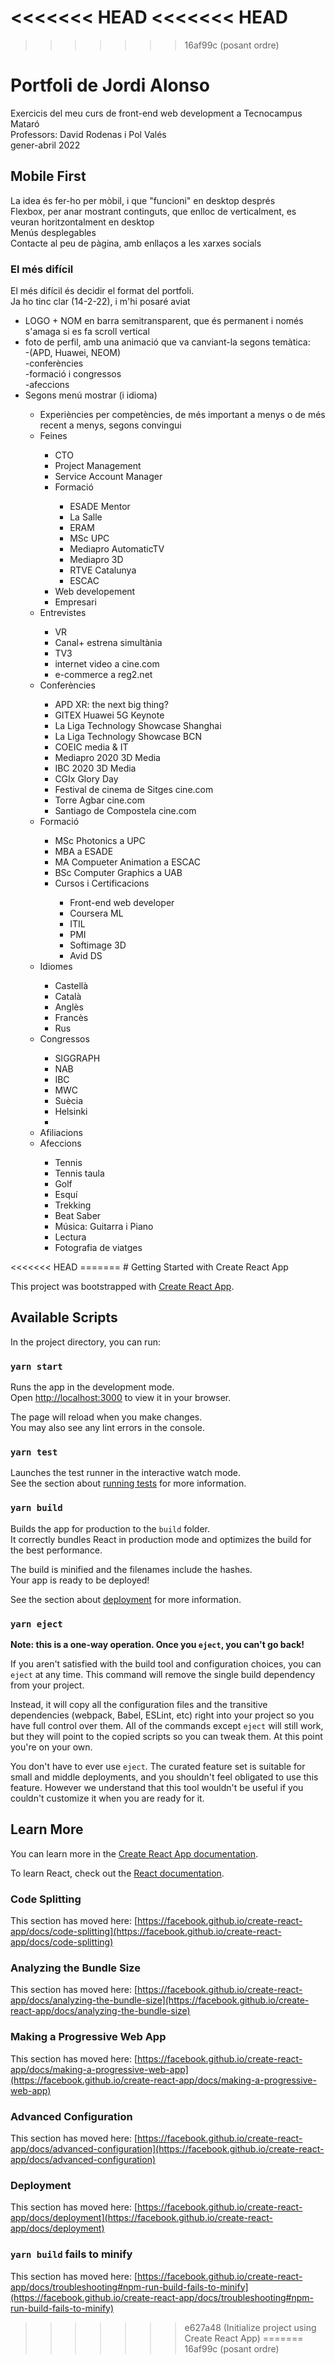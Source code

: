 <<<<<<< HEAD
<<<<<<< HEAD
=======
>>>>>>> 16af99c (posant ordre)
# Portfoli de Jordi Alonso
Exercicis del meu curs de front-end web development a Tecnocampus Mataró<br/>
Professors: David Rodenas i Pol Valés<br/>
gener-abril 2022<br/>

## Mobile First
La idea és fer-ho per mòbil, i que "funcioni" en desktop després<br/>
Flexbox, per anar mostrant continguts, que enlloc de verticalment, es veuran horitzontalment en desktop<br/>
Menús desplegables<br/>
Contacte al peu de pàgina, amb enllaços a les xarxes socials

### El més difícil
El més difícil és decidir el format del portfoli.<br/>
Ja ho tinc clar (14-2-22), i m'hi posaré aviat<br/>

<ul>
  <li>LOGO + NOM en barra semitransparent, que és permanent i només s'amaga si es fa scroll vertical</li>
  <li>foto de perfil, amb una animació que va canviant-la segons temàtica:<br/>
    -(APD, Huawei, NEOM)<br/>
    -conferències<br/>
    -formació i congressos<br/>
    -afeccions<br/>
  </li>
  <li>Segons menú mostrar (i idioma)</li>
  <ul>
    <li>Experiències per competències, de més important a menys o de més recent a menys, segons convingui</li>
     <li>Feines</li>
     <ul>
        <li>CTO</li>
        <li>Project Management</li>
        <li>Service Account Manager</li>
        <li>Formació</li>
        <ul>
          <li>ESADE Mentor</li>
          <li>La Salle</li>
          <li>ERAM</li>
          <li>MSc UPC</li>
          <li>Mediapro AutomaticTV</li>
          <li>Mediapro 3D</li>
          <li>RTVE Catalunya</li>
          <li>ESCAC</li>
        </ul>
        <li>Web developement</li>
        <li>Empresari</li>
     </ul>
     <li>Entrevistes</li>
     <ul>
        <li>VR</li>
        <li>Canal+ estrena simultània</li>
        <li>TV3</li>
        <li>internet video a cine.com</li>
        <li>e-commerce a reg2.net</li>
      </ul>
      <li>Conferències</li>
      <ul>
        <li>APD XR: the next big thing?</li>
        <li>GITEX Huawei 5G Keynote</li>
        <li>La Liga Technology Showcase Shanghai</li>
        <li>La Liga Technology Showcase BCN</li>
        <li>COEIC media & IT</li>
        <li>Mediapro 2020 3D Media</li>      
        <li>IBC 2020 3D Media</li>
        <li>CGIx Glory Day</li>
        <li>Festival de cinema de Sitges cine.com</li>
        <li>Torre Agbar cine.com</li>
        <li>Santiago de Compostela cine.com</li>
      </ul>
      <li>Formació</li>
      <ul>
        <li>MSc Photonics a UPC</li>
        <li>MBA a ESADE</li>
        <li>MA Compueter Animation a ESCAC</li>
        <li>BSc Computer Graphics a UAB</li>
        <li>Cursos i Certificacions</li>
        <ul>
          <li>Front-end web developer</li>
          <li>Coursera ML</li>
          <li>ITIL</li>
          <li>PMI</li>
          <li>Softimage 3D</li>
          <li>Avid DS</li>
        </ul>
    </ul>
    <li>Idiomes</li>
        <ul>
          <li>Castellà</li>
          <li>Català</li>
          <li>Anglès</li>
          <li>Francès</li>
          <li>Rus</li>
        </ul>
    <li>Congressos</li>
        <ul>
          <li>SIGGRAPH</li>
          <li>NAB</li>
          <li>IBC</li>
          <li>MWC</li>
          <li>Suècia</li>
          <li>Helsinki<Li>
        </ul>
    <li>Afiliacions</li>
    <li>Afeccions</li>
    <ul>
       <li>Tennis</li>
       <li>Tennis taula</li>
       <li>Golf</li>
       <li>Esquí</li>
       <li>Trekking</li>
       <li>Beat Saber</li>
       <li>Música: Guitarra i Piano</li>
       <li>Lectura</li>
       <li>Fotografia de viatges</li>
    </ul>
    </ul>
</ul>
<<<<<<< HEAD
=======
# Getting Started with Create React App

This project was bootstrapped with [Create React App](https://github.com/facebook/create-react-app).

## Available Scripts

In the project directory, you can run:

### `yarn start`

Runs the app in the development mode.\
Open [http://localhost:3000](http://localhost:3000) to view it in your browser.

The page will reload when you make changes.\
You may also see any lint errors in the console.

### `yarn test`

Launches the test runner in the interactive watch mode.\
See the section about [running tests](https://facebook.github.io/create-react-app/docs/running-tests) for more information.

### `yarn build`

Builds the app for production to the `build` folder.\
It correctly bundles React in production mode and optimizes the build for the best performance.

The build is minified and the filenames include the hashes.\
Your app is ready to be deployed!

See the section about [deployment](https://facebook.github.io/create-react-app/docs/deployment) for more information.

### `yarn eject`

**Note: this is a one-way operation. Once you `eject`, you can't go back!**

If you aren't satisfied with the build tool and configuration choices, you can `eject` at any time. This command will remove the single build dependency from your project.

Instead, it will copy all the configuration files and the transitive dependencies (webpack, Babel, ESLint, etc) right into your project so you have full control over them. All of the commands except `eject` will still work, but they will point to the copied scripts so you can tweak them. At this point you're on your own.

You don't have to ever use `eject`. The curated feature set is suitable for small and middle deployments, and you shouldn't feel obligated to use this feature. However we understand that this tool wouldn't be useful if you couldn't customize it when you are ready for it.

## Learn More

You can learn more in the [Create React App documentation](https://facebook.github.io/create-react-app/docs/getting-started).

To learn React, check out the [React documentation](https://reactjs.org/).

### Code Splitting

This section has moved here: [https://facebook.github.io/create-react-app/docs/code-splitting](https://facebook.github.io/create-react-app/docs/code-splitting)

### Analyzing the Bundle Size

This section has moved here: [https://facebook.github.io/create-react-app/docs/analyzing-the-bundle-size](https://facebook.github.io/create-react-app/docs/analyzing-the-bundle-size)

### Making a Progressive Web App

This section has moved here: [https://facebook.github.io/create-react-app/docs/making-a-progressive-web-app](https://facebook.github.io/create-react-app/docs/making-a-progressive-web-app)

### Advanced Configuration

This section has moved here: [https://facebook.github.io/create-react-app/docs/advanced-configuration](https://facebook.github.io/create-react-app/docs/advanced-configuration)

### Deployment

This section has moved here: [https://facebook.github.io/create-react-app/docs/deployment](https://facebook.github.io/create-react-app/docs/deployment)

### `yarn build` fails to minify

This section has moved here: [https://facebook.github.io/create-react-app/docs/troubleshooting#npm-run-build-fails-to-minify](https://facebook.github.io/create-react-app/docs/troubleshooting#npm-run-build-fails-to-minify)
>>>>>>> e627a48 (Initialize project using Create React App)
=======
>>>>>>> 16af99c (posant ordre)

